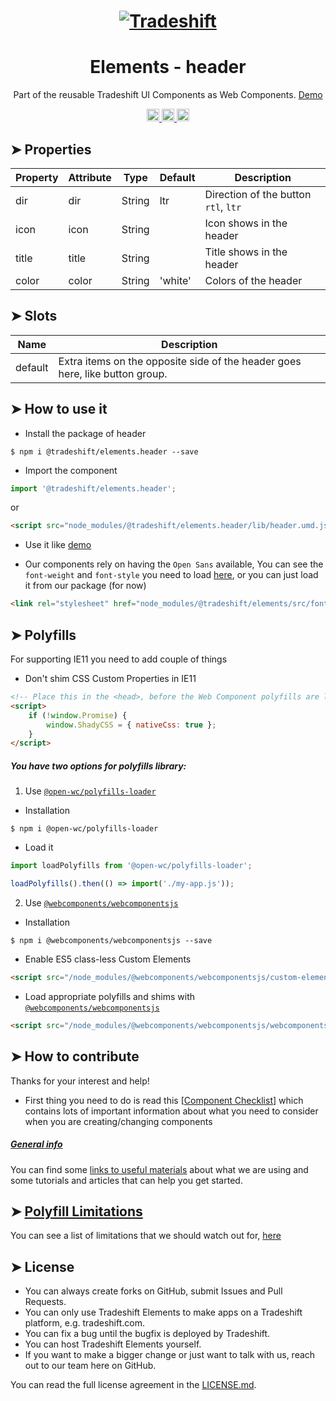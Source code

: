 <h1 align="center">
    <a href="https://tradeshift.com/">
      <img alt="Tradeshift" src="https://tradeshift.com/wp-content/themes/Tradeshift/img/brand/logo-black.png"/>
    </a>
</h1>

<h1 align="center">Elements - header</h1>

<p align="center">
  Part of the reusable Tradeshift UI Components as Web Components.
    <a href="https://tradeshift.github.io/elements/?path=/story/ts-header--default">
      Demo
    </a>
</p>

<p align="center">
    <a href="https://www.npmjs.com/package/@tradeshift/elements.header">
      <img alt="NPM Version" src="https://badgen.net/npm/v/@tradeshift/elements.header" height="20"/>
    </a>
    <a href="https://npmcharts.com/compare/@tradeshift/elements.header?minimal=true">
		  <img alt="Downloads per month" src="https://badgen.net/npm/dm/@tradeshift/elements.header" height="20"/>
		</a>
		<a href="https://www.npmjs.com/browse/depended/@tradeshift/elements.header">
		  <img alt="Dependent packages" src="https://badgen.net/npm/dependents/@tradeshift/elements.header" height="20"/>
		</a>
</p>

<style>
  table {
        width:100%;
  }
</style>

## ➤ Properties

| Property | Attribute | Type   | Default | Description                          |
| -------- | --------- | ------ | ------- | ------------------------------------ |
| dir      | dir       | String | ltr     | Direction of the button `rtl`, `ltr` |
| icon     | icon      | String |         | Icon shows in the header             |
| title    | title     | String |         | Title shows in the header            |
| color    | color     | String | 'white' | Colors of the header                 |

## ➤ Slots

| Name    | Description                                                                  |
| ------- | ---------------------------------------------------------------------------- |
| default | Extra items on the opposite side of the header goes here, like button group. |

## ➤ How to use it

- Install the package of header

```shell
$ npm i @tradeshift/elements.header --save
```

- Import the component

```js
import '@tradeshift/elements.header';
```

or

```html
<script src="node_modules/@tradeshift/elements.header/lib/header.umd.js"></script>
```

- Use it like [demo]("https://tradeshift.github.io/elements/?path=/story/ts-header--default")

- Our components rely on having the `Open Sans` available, You can see the `font-weight` and `font-style` you need to load [here](https://github.com/Tradeshift/elements/blob/master/packages/core/src/fonts.css), or you can just load it from our package (for now)

```html
<link rel="stylesheet" href="node_modules/@tradeshift/elements/src/fonts.css" />
```

## ➤ Polyfills

For supporting IE11 you need to add couple of things

- Don't shim CSS Custom Properties in IE11

```html
<!-- Place this in the <head>, before the Web Component polyfills are loaded -->
<script>
	if (!window.Promise) {
		window.ShadyCSS = { nativeCss: true };
	}
</script>
```

##### You have two options for polyfills library:

1. Use [`@open-wc/polyfills-loader`](https://github.com/open-wc/open-wc/tree/master/packages/polyfills-loader)

- Installation

```shell
$ npm i @open-wc/polyfills-loader
```

- Load it

```js
import loadPolyfills from '@open-wc/polyfills-loader';

loadPolyfills().then(() => import('./my-app.js'));
```

2. Use [`@webcomponents/webcomponentsjs`](https://github.com/webcomponents/polyfills/tree/master/packages/webcomponentsjs)

- Installation

```hell
$ npm i @webcomponents/webcomponentsjs --save
```

- Enable ES5 class-less Custom Elements

```html
<script src="/node_modules/@webcomponents/webcomponentsjs/custom-elements-es5-adapter.js"></script>
```

- Load appropriate polyfills and shims with [`@webcomponents/webcomponentsjs`](https://github.com/webcomponents/webcomponentsjs)

```html
<script src="/node_modules/@webcomponents/webcomponentsjs/webcomponents-loader.js" defer></script>
```

## ➤ How to contribute

Thanks for your interest and help!

- First thing you need to do is read this [[Component Checklist](https://github.com/Tradeshift/elements/wiki/Component-checklist)] which contains lots of important information about what you need to consider when you are creating/changing components

##### [General info](https://github.com/Tradeshift/elements/wiki/Useful-materials-starter)

You can find some [links to useful materials](https://github.com/Tradeshift/elements/wiki/Useful-materials-starter) about what we are using and some tutorials and articles that can help you get started.

## ➤ [Polyfill Limitations](https://github.com/Tradeshift/elements/wiki/Polyfill-Limitations)

You can see a list of limitations that we should watch out for, [here](https://github.com/Tradeshift/elements/wiki/Polyfill-Limitations)

## ➤ License

- You can always create forks on GitHub, submit Issues and Pull Requests.
- You can only use Tradeshift Elements to make apps on a Tradeshift platform, e.g. tradeshift.com.
- You can fix a bug until the bugfix is deployed by Tradeshift.
- You can host Tradeshift Elements yourself.
- If you want to make a bigger change or just want to talk with us, reach out to our team here on GitHub.

You can read the full license agreement in the [LICENSE.md](https://github.com/Tradeshift/elements/blob/master/LICENSE.md).
